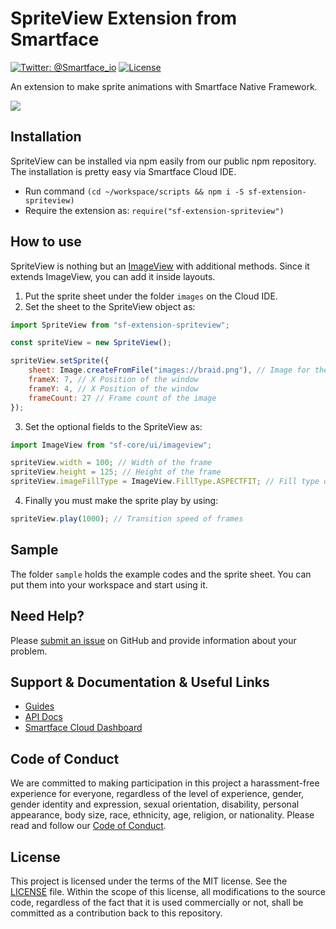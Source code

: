 # SpriteView Extension from Smartface
[![Twitter: @Smartface_io](https://img.shields.io/badge/contact-@Smartface_io-blue.svg?style=flat)](https://twitter.com/smartface_io)
[![License](https://img.shields.io/badge/license-MIT-green.svg?style=flat)](https://raw.githubusercontent.com/smartface/sf-extension-spriteview/master/LICENSE)

An extension to make sprite animations with Smartface Native Framework.

![](https://raw.githubusercontent.com/smartface/sf-extension-spriteview/master/braid.gif)

## Installation
SpriteView can be installed via npm easily from our public npm repository. The installation is pretty easy via Smartface Cloud IDE.

- Run command `(cd ~/workspace/scripts && npm i -S sf-extension-spriteview)`
- Require the extension as: `require("sf-extension-spriteview")`

## How to use
SpriteView is nothing but an [ImageView](http://ref.smartface.io/#!/api/UI.ImageView) with additional methods. Since it extends ImageView, you can add it inside layouts.

1) Put the sprite sheet under the folder `images` on the Cloud IDE. 
2) Set the sheet to the SpriteView object as:
```javascript
import SpriteView from "sf-extension-spriteview";

const spriteView = new SpriteView();

spriteView.setSprite({
	sheet: Image.createFromFile("images://braid.png"), // Image for the frame
	frameX: 7, // X Position of the window
	frameY: 4, // X Position of the window
	frameCount: 27 // Frame count of the image
});
```
3) Set the optional fields to the SpriteView as:
````javascript
import ImageView from "sf-core/ui/imageview";

spriteView.width = 100; // Width of the frame
spriteView.height = 125; // Height of the frame
spriteView.imageFillType = ImageView.FillType.ASPECTFIT; // Fill type of the frame
````
4) Finally you must make the sprite play by using:
```javascript
spriteView.play(1000); // Transition speed of frames
```

## Sample
The folder `sample` holds the example codes and the sprite sheet. You can put them into your workspace and start using it. 

## Need Help?

Please [submit an issue](https://github.com/smartface/sf-extension-spriteview/issues) on GitHub and provide information about your problem.

## Support & Documentation & Useful Links
- [Guides](https://developer.smartface.io/)
- [API Docs](http://ref.smartface.io/)
- [Smartface Cloud Dashboard](https://cloud.smartface.io)

## Code of Conduct
We are committed to making participation in this project a harassment-free experience for everyone, regardless of the level of experience, gender, gender identity and expression, sexual orientation, disability, personal appearance, body size, race, ethnicity, age, religion, or nationality.
Please read and follow our [Code of Conduct](https://github.com/smartface/sf-extension-spriteview/blob/master/CODE_OF_CONDUCT.md).

## License

This project is licensed under the terms of the MIT license. See the [LICENSE](https://raw.githubusercontent.com/smartface/sf-extension-spriteview/master/LICENSE) file. Within the scope of this license, all modifications to the source code, regardless of the fact that it is used commercially or not, shall be committed as a contribution back to this repository.
